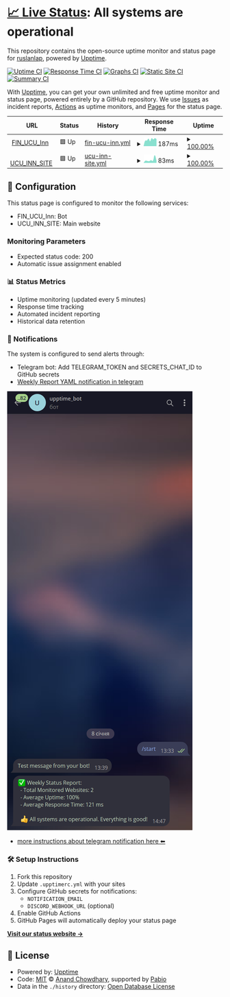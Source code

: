 # [📈 Live Status](https://ruslanlap.github.io/upptime_monitoring): <!--live status--> **All systems are operational**

This repository contains the open-source uptime monitor and status page for [ruslanlap](https://ruslanlap.github.io/upptime_monitoring), powered by [Upptime](https://github.com/upptime/upptime).

[![Uptime CI](https://github.com/ruslanlap/upptime_monitoring/workflows/Uptime%20CI/badge.svg)](https://github.com/ruslanlap/upptime_monitoring/actions?query=workflow%3A%22Uptime+CI%22)
[![Response Time CI](https://github.com/ruslanlap/upptime_monitoring/workflows/Response%20Time%20CI/badge.svg)](https://github.com/ruslanlap/upptime_monitoring/actions?query=workflow%3A%22Response+Time+CI%22)
[![Graphs CI](https://github.com/ruslanlap/upptime_monitoring/workflows/Graphs%20CI/badge.svg)](https://github.com/ruslanlap/upptime_monitoring/actions?query=workflow%3A%22Graphs+CI%22)
[![Static Site CI](https://github.com/ruslanlap/upptime_monitoring/workflows/Static%20Site%20CI/badge.svg)](https://github.com/ruslanlap/upptime_monitoring/actions?query=workflow%3A%22Static+Site+CI%22)
[![Summary CI](https://github.com/ruslanlap/upptime_monitoring/workflows/Summary%20CI/badge.svg)](https://github.com/ruslanlap/upptime_monitoring/actions?query=workflow%3A%22Summary+CI%22)

With [Upptime](https://upptime.js.org), you can get your own unlimited and free uptime monitor and status page, powered entirely by a GitHub repository. We use [Issues](https://github.com/ruslanlap/upptime_monitoring/issues) as incident reports, [Actions](https://github.com/ruslanlap/upptime_monitoring/actions) as uptime monitors, and [Pages](https://ruslanlap.github.io/upptime_monitoring) for the status page.

<!--start: status pages-->
<!-- This summary is generated by Upptime (https://github.com/upptime/upptime) -->
<!-- Do not edit this manually, your changes will be overwritten -->
<!-- prettier-ignore -->
| URL | Status | History | Response Time | Uptime |
| --- | ------ | ------- | ------------- | ------ |
| <img alt="" src="https://icons.duckduckgo.com/ip3/fin-z-ucu-inn-new-deploy.replit.app.ico" height="13"> [FIN_UCU_Inn](https://fin-z-ucu-inn-new-deploy.replit.app) | 🟩 Up | [fin-ucu-inn.yml](https://github.com/ruslanlap/upptime_monitoring/commits/HEAD/history/fin-ucu-inn.yml) | <details><summary><img alt="Response time graph" src="./graphs/fin-ucu-inn/response-time-week.png" height="20"> 187ms</summary><br><a href="https://ruslanlap.github.io/upptime_monitoring/history/fin-ucu-inn"><img alt="Response time 198" src="https://img.shields.io/endpoint?url=https%3A%2F%2Fraw.githubusercontent.com%2Fruslanlap%2Fupptime_monitoring%2FHEAD%2Fapi%2Ffin-ucu-inn%2Fresponse-time.json"></a><br><a href="https://ruslanlap.github.io/upptime_monitoring/history/fin-ucu-inn"><img alt="24-hour response time 128" src="https://img.shields.io/endpoint?url=https%3A%2F%2Fraw.githubusercontent.com%2Fruslanlap%2Fupptime_monitoring%2FHEAD%2Fapi%2Ffin-ucu-inn%2Fresponse-time-day.json"></a><br><a href="https://ruslanlap.github.io/upptime_monitoring/history/fin-ucu-inn"><img alt="7-day response time 187" src="https://img.shields.io/endpoint?url=https%3A%2F%2Fraw.githubusercontent.com%2Fruslanlap%2Fupptime_monitoring%2FHEAD%2Fapi%2Ffin-ucu-inn%2Fresponse-time-week.json"></a><br><a href="https://ruslanlap.github.io/upptime_monitoring/history/fin-ucu-inn"><img alt="30-day response time 198" src="https://img.shields.io/endpoint?url=https%3A%2F%2Fraw.githubusercontent.com%2Fruslanlap%2Fupptime_monitoring%2FHEAD%2Fapi%2Ffin-ucu-inn%2Fresponse-time-month.json"></a><br><a href="https://ruslanlap.github.io/upptime_monitoring/history/fin-ucu-inn"><img alt="1-year response time 198" src="https://img.shields.io/endpoint?url=https%3A%2F%2Fraw.githubusercontent.com%2Fruslanlap%2Fupptime_monitoring%2FHEAD%2Fapi%2Ffin-ucu-inn%2Fresponse-time-year.json"></a></details> | <details><summary><a href="https://ruslanlap.github.io/upptime_monitoring/history/fin-ucu-inn">100.00%</a></summary><a href="https://ruslanlap.github.io/upptime_monitoring/history/fin-ucu-inn"><img alt="All-time uptime 100.00%" src="https://img.shields.io/endpoint?url=https%3A%2F%2Fraw.githubusercontent.com%2Fruslanlap%2Fupptime_monitoring%2FHEAD%2Fapi%2Ffin-ucu-inn%2Fuptime.json"></a><br><a href="https://ruslanlap.github.io/upptime_monitoring/history/fin-ucu-inn"><img alt="24-hour uptime 100.00%" src="https://img.shields.io/endpoint?url=https%3A%2F%2Fraw.githubusercontent.com%2Fruslanlap%2Fupptime_monitoring%2FHEAD%2Fapi%2Ffin-ucu-inn%2Fuptime-day.json"></a><br><a href="https://ruslanlap.github.io/upptime_monitoring/history/fin-ucu-inn"><img alt="7-day uptime 100.00%" src="https://img.shields.io/endpoint?url=https%3A%2F%2Fraw.githubusercontent.com%2Fruslanlap%2Fupptime_monitoring%2FHEAD%2Fapi%2Ffin-ucu-inn%2Fuptime-week.json"></a><br><a href="https://ruslanlap.github.io/upptime_monitoring/history/fin-ucu-inn"><img alt="30-day uptime 100.00%" src="https://img.shields.io/endpoint?url=https%3A%2F%2Fraw.githubusercontent.com%2Fruslanlap%2Fupptime_monitoring%2FHEAD%2Fapi%2Ffin-ucu-inn%2Fuptime-month.json"></a><br><a href="https://ruslanlap.github.io/upptime_monitoring/history/fin-ucu-inn"><img alt="1-year uptime 100.00%" src="https://img.shields.io/endpoint?url=https%3A%2F%2Fraw.githubusercontent.com%2Fruslanlap%2Fupptime_monitoring%2FHEAD%2Fapi%2Ffin-ucu-inn%2Fuptime-year.json"></a></details>
| <img alt="" src="https://icons.duckduckgo.com/ip3/ucuinn.github.io.ico" height="13"> [UCU_INN_SITE](https://ucuinn.github.io) | 🟩 Up | [ucu-inn-site.yml](https://github.com/ruslanlap/upptime_monitoring/commits/HEAD/history/ucu-inn-site.yml) | <details><summary><img alt="Response time graph" src="./graphs/ucu-inn-site/response-time-week.png" height="20"> 83ms</summary><br><a href="https://ruslanlap.github.io/upptime_monitoring/history/ucu-inn-site"><img alt="Response time 100" src="https://img.shields.io/endpoint?url=https%3A%2F%2Fraw.githubusercontent.com%2Fruslanlap%2Fupptime_monitoring%2FHEAD%2Fapi%2Fucu-inn-site%2Fresponse-time.json"></a><br><a href="https://ruslanlap.github.io/upptime_monitoring/history/ucu-inn-site"><img alt="24-hour response time 89" src="https://img.shields.io/endpoint?url=https%3A%2F%2Fraw.githubusercontent.com%2Fruslanlap%2Fupptime_monitoring%2FHEAD%2Fapi%2Fucu-inn-site%2Fresponse-time-day.json"></a><br><a href="https://ruslanlap.github.io/upptime_monitoring/history/ucu-inn-site"><img alt="7-day response time 83" src="https://img.shields.io/endpoint?url=https%3A%2F%2Fraw.githubusercontent.com%2Fruslanlap%2Fupptime_monitoring%2FHEAD%2Fapi%2Fucu-inn-site%2Fresponse-time-week.json"></a><br><a href="https://ruslanlap.github.io/upptime_monitoring/history/ucu-inn-site"><img alt="30-day response time 100" src="https://img.shields.io/endpoint?url=https%3A%2F%2Fraw.githubusercontent.com%2Fruslanlap%2Fupptime_monitoring%2FHEAD%2Fapi%2Fucu-inn-site%2Fresponse-time-month.json"></a><br><a href="https://ruslanlap.github.io/upptime_monitoring/history/ucu-inn-site"><img alt="1-year response time 100" src="https://img.shields.io/endpoint?url=https%3A%2F%2Fraw.githubusercontent.com%2Fruslanlap%2Fupptime_monitoring%2FHEAD%2Fapi%2Fucu-inn-site%2Fresponse-time-year.json"></a></details> | <details><summary><a href="https://ruslanlap.github.io/upptime_monitoring/history/ucu-inn-site">100.00%</a></summary><a href="https://ruslanlap.github.io/upptime_monitoring/history/ucu-inn-site"><img alt="All-time uptime 100.00%" src="https://img.shields.io/endpoint?url=https%3A%2F%2Fraw.githubusercontent.com%2Fruslanlap%2Fupptime_monitoring%2FHEAD%2Fapi%2Fucu-inn-site%2Fuptime.json"></a><br><a href="https://ruslanlap.github.io/upptime_monitoring/history/ucu-inn-site"><img alt="24-hour uptime 100.00%" src="https://img.shields.io/endpoint?url=https%3A%2F%2Fraw.githubusercontent.com%2Fruslanlap%2Fupptime_monitoring%2FHEAD%2Fapi%2Fucu-inn-site%2Fuptime-day.json"></a><br><a href="https://ruslanlap.github.io/upptime_monitoring/history/ucu-inn-site"><img alt="7-day uptime 100.00%" src="https://img.shields.io/endpoint?url=https%3A%2F%2Fraw.githubusercontent.com%2Fruslanlap%2Fupptime_monitoring%2FHEAD%2Fapi%2Fucu-inn-site%2Fuptime-week.json"></a><br><a href="https://ruslanlap.github.io/upptime_monitoring/history/ucu-inn-site"><img alt="30-day uptime 100.00%" src="https://img.shields.io/endpoint?url=https%3A%2F%2Fraw.githubusercontent.com%2Fruslanlap%2Fupptime_monitoring%2FHEAD%2Fapi%2Fucu-inn-site%2Fuptime-month.json"></a><br><a href="https://ruslanlap.github.io/upptime_monitoring/history/ucu-inn-site"><img alt="1-year uptime 100.00%" src="https://img.shields.io/endpoint?url=https%3A%2F%2Fraw.githubusercontent.com%2Fruslanlap%2Fupptime_monitoring%2FHEAD%2Fapi%2Fucu-inn-site%2Fuptime-year.json"></a></details>

<!--end: status pages-->

## 🚀 Configuration

This status page is configured to monitor the following services:

- FIN_UCU_Inn: Bot
- UCU_INN_SITE: Main website

### Monitoring Parameters

- Expected status code: 200
- Automatic issue assignment enabled

### 📊 Status Metrics

- Uptime monitoring (updated every 5 minutes)
- Response time tracking
- Automated incident reporting
- Historical data retention

### 🔔 Notifications

The system is configured to send alerts through:

- Telegram bot: Add TELEGRAM_TOKEN and SECRETS_CHAT_ID to GitHub secrets
- [Weekly Report YAML notification in telegram](https://github.com/ruslanlap/upptime_monitoring/blob/master/.github/workflows/weekly-report.yml)

![Bot](https://github.com/ruslanlap/upptime_monitoring/blob/master/image.png)

- [more instructions about telegram notification here ⬅](https://github.com/ruslanlap/upptime_monitoring/blob/master/TelegramNTF.md)

### 🛠 Setup Instructions

1. Fork this repository
2. Update `.upptimerc.yml` with your sites
3. Configure GitHub secrets for notifications:
   - `NOTIFICATION_EMAIL`
   - `DISCORD_WEBHOOK_URL` (optional)
4. Enable GitHub Actions
5. GitHub Pages will automatically deploy your status page

[**Visit our status website →**](https://ruslanlap.github.io/upptime_monitoring)

## 📄 License

- Powered by: [Upptime](https://github.com/upptime/upptime)
- Code: [MIT](./LICENSE) © [Anand Chowdhary](https://anandchowdhary.com), supported by [Pabio](https://pabio.com)
- Data in the `./history` directory: [Open Database License](https://opendatacommons.org/licenses/odbl/1-0/)
